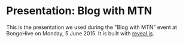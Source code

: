 # Presentation: Blog with MTN

This is the presentation we used during the "Blog with MTN" event at BongoHive on Monday, 5 June 2015. It is built with [reveal.js](https://github.com/hakimel/reveal.js/).

